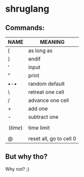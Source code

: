 # shruglang
## Commands:
| NAME | MEANING |
|---|---|
| {         | as long as |
| }         | endif |
| '         | input |
| "         | print |
| •-•        | random default |
| \         | retreat one cell |
| /         | advance one cell |
| +         | add one |
| -         | subtract one |
| $$(time)$$ | time limit |
| @         | reset all, go to cell 0 |

## But why tho?
Why not? ;}
